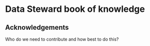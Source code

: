 # Data Steward book of knowledge

## Acknowledgements 

Who do we need to contribute and how best to do this?

